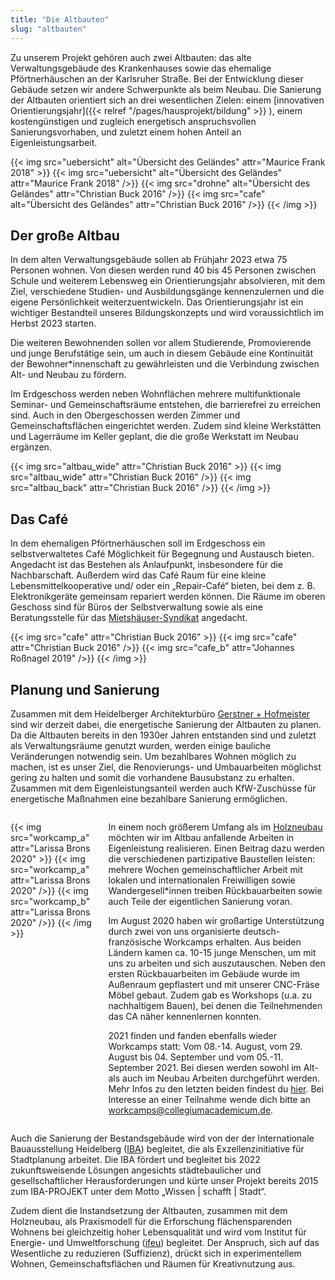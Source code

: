 ```yaml
---
title: "Die Altbauten"
slug: "altbauten"
---
```


Zu unserem Projekt gehören auch zwei Altbauten: das alte Verwaltungsgebäude des Krankenhauses sowie das ehemalige Pförtnerhäuschen an der Karlsruher Straße. Bei der Entwicklung dieser Gebäude setzen wir andere Schwerpunkte als beim Neubau. Die Sanierung der Altbauten orientiert sich an drei wesentlichen Zielen: einem [innovativen Orientierungsjahr]({{< relref "/pages/hausprojekt/bildung"  >}} ), einem kostengünstigen und zugleich energetisch anspruchsvollen Sanierungsvorhaben, und zuletzt einem hohen Anteil an Eigenleistungsarbeit.

{{< img src="uebersicht" alt="Übersicht des Geländes" attr="Maurice Frank 2018" >}}
    {{< img src="uebersicht" alt="Übersicht des Geländes" attr="Maurice Frank 2018" />}}
    {{< img src="drohne" alt="Übersicht des Geländes" attr="Christian Buck 2016" />}}
    {{< img src="cafe" alt="Übersicht des Geländes" attr="Christian Buck 2016" />}}
{{< /img >}}



## Der große Altbau

In dem alten Verwaltungsgebäude sollen ab Frühjahr 2023 etwa 75 Personen wohnen. Von diesen werden rund 40 bis 45 Personen zwischen Schule und weiterem Lebensweg ein Orientierungsjahr absolvieren, mit dem Ziel, verschiedene Studien- und Ausbildungsgänge kennenzulernen und die eigene Persönlichkeit weiterzuentwickeln. Das Orientierungsjahr ist ein wichtiger Bestandteil unseres Bildungskonzepts und wird voraussichtlich im Herbst 2023 starten.

Die weiteren Bewohnenden sollen vor allem Studierende, Promovierende und junge Berufstätige sein, um auch in diesem Gebäude eine Kontinuität der Bewohner\*innenschaft zu gewährleisten und die Verbindung zwischen Alt- und Neubau zu fördern.

Im Erdgeschoss werden neben Wohnflächen mehrere multifunktionale Seminar- und Gemeinschaftsräume entstehen, die barrierefrei zu erreichen sind. Auch in den Obergeschossen werden Zimmer und Gemeinschaftsflächen eingerichtet werden. Zudem sind kleine Werkstätten und Lagerräume im Keller geplant, die die große Werkstatt im Neubau ergänzen.

{{< img src="altbau_wide" attr="Christian Buck 2016" >}}
    {{< img src="altbau_wide" attr="Christian Buck 2016" />}}
    {{< img src="altbau_back" attr="Christian Buck 2016" />}}
{{< /img >}}

## Das Café

In dem ehemaligen Pförtnerhäuschen soll im Erdgeschoss ein selbstverwaltetes Café Möglichkeit für Begegnung und Austausch bieten. Angedacht ist das Bestehen als Anlaufpunkt, insbesondere für die Nachbarschaft. Außerdem wird das Café Raum für eine kleine Lebensmittelkooperative und/ oder ein „Repair-Café“ bieten, bei dem z. B. Elektronikgeräte gemeinsam repariert werden können. Die Räume im oberen Geschoss sind für Büros der Selbstverwaltung sowie als eine Beratungsstelle für das <a href='https://www.syndikat.org/de/unternehmensverbund/'>Mietshäuser-Syndikat</a> angedacht.

{{< img src="cafe" attr="Christian Buck 2016" >}}
    {{< img src="cafe" attr="Christian Buck 2016" />}}
    {{< img src="cafe_b" attr="Johannes Roßnagel 2019" />}}
{{< /img >}}

## Planung und Sanierung

Zusammen mit dem Heidelberger Architekturbüro <a href='https://gerstner-hofmeister.de/'>Gerstner + Hofmeister</a> sind wir derzeit dabei, die energetische Sanierung der Altbauten zu planen.
Da die Altbauten bereits in den 1930er Jahren entstanden sind und zuletzt als Verwaltungsräume genutzt wurden, werden einige bauliche Veränderungen notwendig sein. Um bezahlbares Wohnen möglich zu machen, ist es unser Ziel, die Renovierungs- und Umbauarbeiten möglichst gering zu halten und somit die vorhandene Bausubstanz zu erhalten. Zusammen mit dem Eigenleistungsanteil werden auch KfW-Zuschüsse für energetische Maßnahmen eine bezahlbare Sanierung ermöglichen.


<div class="columns" style="margin-top: 2em;">
    <div class="column">
    {{< img src="workcamp_a" attr="Larissa Brons 2020" >}}
      {{< img src="workcamp_a" attr="Larissa Brons 2020" />}}
      {{< img src="workcamp_b" attr="Larissa Brons 2020" />}}
    {{< /img >}}
    </div>
    <div class="column">
      In einem noch größerem Umfang als im <a href="/neubau">Holzneubau</a> möchten wir im Altbau anfallende Arbeiten in Eigenleistung realisieren. Einen Beitrag dazu werden die verschiedenen partizipative Baustellen leisten: mehrere Wochen gemeinschaftlicher Arbeit mit lokalen und internationalen Freiwilligen sowie Wandergesell*innen treiben Rückbauarbeiten sowie auch Teile der eigentlichen Sanierung voran.
      <p> Im August 2020 haben wir großartige Unterstützung durch zwei von uns organisierte deutsch-französische Workcamps erhalten. Aus beiden Ländern kamen ca. 10-15 junge Menschen, um mit uns zu arbeiten und sich auszutauschen. Neben den ersten Rückbauarbeiten im Gebäude wurde im Außenraum gepflastert und mit unserer CNC-Fräse Möbel gebaut. Zudem gab es Workshops (u.a. zu nachhaltigem Bauen), bei denen die Teilnehmenden das CA näher kennenlernen konnten.
      <p> 2021 finden und fanden ebenfalls wieder Workcamps statt: Vom 08.-14. August, vom 29. August bis 04. September und vom 05.-11. September 2021. Bei diesen werden sowohl im Alt- als auch im Neubau Arbeiten durchgeführt werden. Mehr Infos zu den letzten beiden findest du <a href="/summerschool">hier</a>. Bei Interesse an einer Teilnahme wende dich bitte an <a href="mailto:workcamps@collegiumacademicum.de">workcamps@collegiumacademicum.de</a>.
    </div>
</div>

Auch die Sanierung der Bestandsgebäude wird von der der Internationale Bauausstellung Heidelberg (<a href='https://iba.heidelberg.de/de/projekte/collegium-academicum'>IBA</a>) begleitet, die als Exzellenzinitiative für Stadtplanung arbeitet. Die IBA fördert und begleitet bis 2022 zukunftsweisende Lösungen angesichts städtebaulicher und gesellschaftlicher Herausforderungen und kürte unser Projekt bereits 2015 zum IBA-PROJEKT unter dem Motto „Wissen | schafft | Stadt“.

Zudem dient die Instandsetzung der Altbauten, zusammen mit dem Holzneubau, als Praxismodell für die Erforschung flächensparenden Wohnens bei gleichzeitig hoher Lebensqualität und wird vom Institut für Energie- und Umweltforschung (<a href="https://www.ifeu.de/projekt/suprastadt/">ifeu</a>) begleitet. Der Anspruch, sich auf das Wesentliche zu reduzieren (Suffizienz), drückt sich in experimentellem Wohnen, Gemeinschaftsflächen und Räumen für Kreativnutzung aus.
